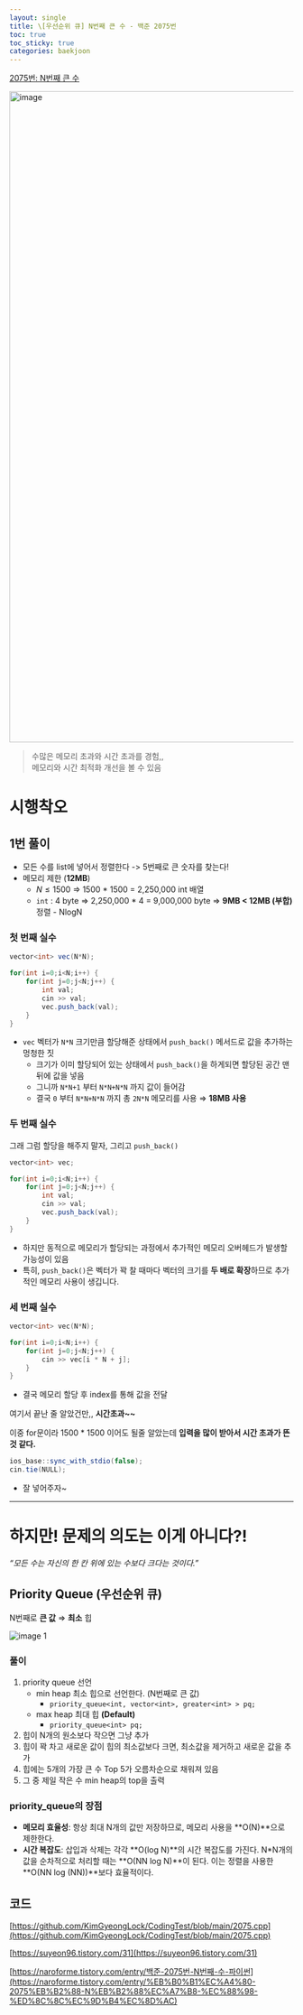 ```yaml
---
layout: single
title: \[우선순위 큐] N번째 큰 수 - 백준 2075번
toc: true
toc_sticky: true
categories: baekjoon
---
```


[2075번: N번째 큰 수](https://www.acmicpc.net/problem/2075)

<img width="1154" alt="image" src="https://github.com/user-attachments/assets/2203c159-6519-416b-a598-4ac271f991ba">

> 수많은 메모리 초과와 시간 초과를 경험,,<br>
> 메모리와 시간 최적화 개선을 볼 수 있음

# 시행착오

## 1번 풀이

- 모든 수를 list에 넣어서 정렬한다 -> 5번째로 큰 숫자를 찾는다!
- 메모리 제한 (**12MB**)
    - $N ≤ 1500$ ⇒ 1500 * 1500 = 2,250,000 int 배열
    - `int` : 4 byte ⇒ 2,250,000 * 4 = 9,000,000 byte => **9MB < 12MB (부합)**
    정렬 - NlogN

### **첫 번째 실수**

```java
vector<int> vec(N*N);

for(int i=0;i<N;i++) {
    for(int j=0;j<N;j++) {
        int val;
        cin >> val;
        vec.push_back(val);
    }
}
```

- `vec` 벡터가 `N*N` 크기만큼 할당해준 상태에서 `push_back()` 메서드로 값을 추가하는 멍청한 짓
    - 크기가 이미 할당되어 있는 상태에서 `push_back()`을 하게되면 할당된 공간 맨 뒤에 값을 넣음
    - 그니까 `N*N+1` 부터 `N*N+N*N` 까지 값이 들어감
    - 결국 `0` 부터 `N*N+N*N` 까지 총 `2N*N` 메모리를 사용 ⇒ **18MB 사용**

### **두 번째 실수**

그래 그럼 할당을 해주지 말자, 그리고 `push_back()`

```java
vector<int> vec;

for(int i=0;i<N;i++) {
    for(int j=0;j<N;j++) {
        int val;
        cin >> val;
        vec.push_back(val);
    }
}
```

- 하지만 동적으로 메모리가 할당되는 과정에서 추가적인 메모리 오버헤드가 발생할 가능성이 있음
- 특히, `push_back()`은 벡터가 꽉 찰 때마다 벡터의 크기를 **두 배로 확장**하므로 추가적인 메모리 사용이 생깁니다.

### **세 번째 실수**

```cpp
vector<int> vec(N*N);

for(int i=0;i<N;i++) {
    for(int j=0;j<N;j++) {
        cin >> vec[i * N + j];           
    }
}
```

- 결국 메모리 할당 후 index를 통해 값을 전달

여기서 끝난 줄 알았건만,, **시간초과~~**

이중 for문이라 1500 * 1500 이어도 될줄 알았는데 **입력을 많이 받아서 시간 초과가 뜬 것 같다.**

```java
ios_base::sync_with_stdio(false);
cin.tie(NULL);
```

- 잘 넣어주자~

---

# 하지만! 문제의 의도는 이게 아니다?!

*“모든 수는 자신의 한 칸 위에 있는 수보다 크다는 것이다.”*

## **Priority Queue (우선순위 큐)**

N번째로 **큰 값** ⇒ **최소** 힙

![image 1](https://github.com/user-attachments/assets/fefa8f26-1f6b-49c0-bc19-42852d527940)

### 풀이

1. priority queue 선언
    - min heap 최소 힙으로 선언한다. (N번째로 큰 값)
        - `priority_queue<int, vector<int>, greater<int> > pq;`
    - max heap 최대 힙 **(Default)**
        - `priority_queue<int> pq;`
2. 힙이 N개의 원소보다 작으면 그냥 추가
3. 힙이 꽉 차고 새로운 값이 힙의 최소값보다 크면, 최소값을 제거하고 새로운 값을 추가
4. 힙에는 5개의 가장 큰 수 Top 5가 오름차순으로 채워져 있음
5. 그 중 제일 작은 수 min heap의 top을 출력

### priority_queue의 장점
* **메모리 효율성**: 항상 최대 N개의 값만 저장하므로, 메모리 사용을 **O(N)**으로 제한한다.
* **시간 복잡도**: 삽입과 삭제는 각각 **O(log N)**의 시간 복잡도를 가진다. N*N개의 값을 순차적으로 처리할 때는 **O(NN log N)**이 된다. 이는 정렬을 사용한 **O(NN log (NN))**보다 효율적이다.

## 코드

[https://github.com/KimGyeongLock/CodingTest/blob/main/2075.cpp](https://github.com/KimGyeongLock/CodingTest/blob/main/2075.cpp)

[https://suyeon96.tistory.com/31](https://suyeon96.tistory.com/31)

[https://naroforme.tistory.com/entry/백준-2075번-N번째-수-파이썬](https://naroforme.tistory.com/entry/%EB%B0%B1%EC%A4%80-2075%EB%B2%88-N%EB%B2%88%EC%A7%B8-%EC%88%98-%ED%8C%8C%EC%9D%B4%EC%8D%AC)
